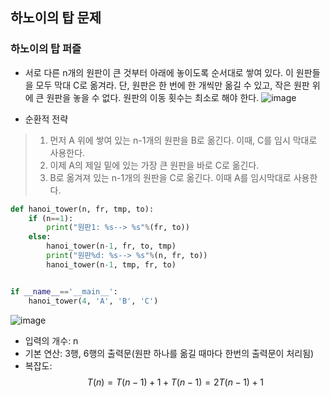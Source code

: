 ## 하노이의 탑 문제
### 하노이의 탑 퍼즐
* 서로 다른 n개의 원판이 큰 것부터 아래에 놓이도록 순서대로 쌓여 있다. 이 원판들을 모두 막대 C로 옮겨라. 단, 원판은 한 번에 한 개씩만 옮길 수 있고, 작은 원판 위에 큰 원판을 놓을 수 없다. 원판의 이동 횟수는 최소로 해야 한다.
![image](https://github.com/qlkdkd/univ-3-1/assets/71871927/690245aa-9c2e-4604-aaf2-d3d94e211422)

* 순환적 전략
> 1. 먼저 A 위에 쌓여 있는 n-1개의 원판을 B로 옮긴다. 이때, C를 임시 막대로 사용한다.
> 2. 이제 A의 제일 밑에 있는 가장 큰 원판을 바로 C로 옮긴다.
> 3. B로 옮겨져 있는 n-1개의 원판을 C로 옮긴다. 이때 A를 임시막대로 사용한다.

```python
def hanoi_tower(n, fr, tmp, to):
    if (n==1):
        print("원판1: %s--> %s"%(fr, to))
    else:
        hanoi_tower(n-1, fr, to, tmp)
        print("원판%d: %s--> %s"%(n, fr, to))
        hanoi_tower(n-1, tmp, fr, to)


if __name__=='__main__':
    hanoi_tower(4, 'A', 'B', 'C')
```
![image](https://github.com/qlkdkd/univ-3-1/assets/71871927/65b59c86-f904-4fad-b599-a75f4b70d49c)

* 입력의 개수: n
* 기본 연산: 3행, 6행의 출력문(원판 하나를 옮길 때마다 한번의 출력문이 처리됨)
* 복잡도: $$T(n)=T(n-1)+1+T(n-1)=2T(n-1)+1$$
